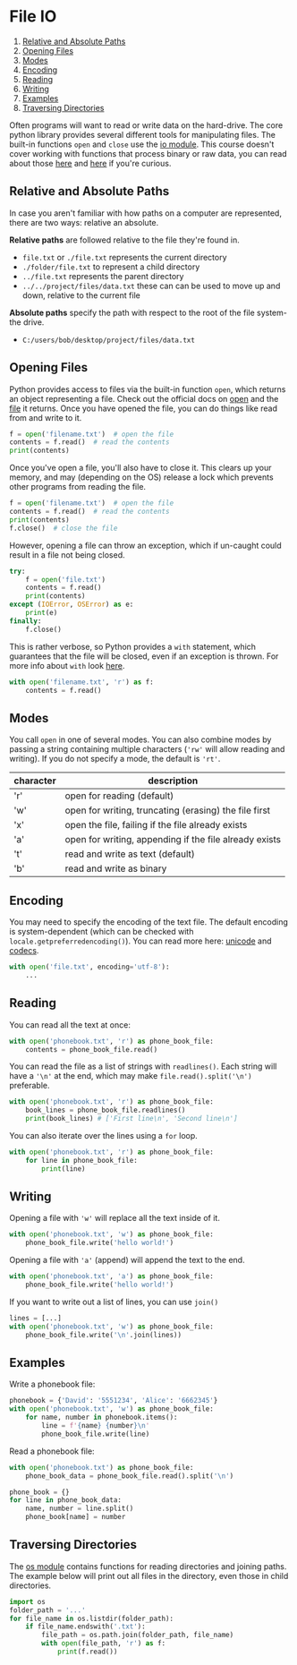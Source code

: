 # File IO

1. [Relative and Absolute Paths](#relative-and-absolute-paths)
2. [Opening Files](#opening-files)
3. [Modes](#modes)
4. [Encoding](#encoding)
5. [Reading](#reading)
6. [Writing](#writing)
7. [Examples](#examples)
8. [Traversing Directories](#traversing-directories)

Often programs will want to read or write data on the hard-drive. The core python library provides several different tools for manipulating files. The built-in functions `open` and `close` use the [io module](https://docs.python.org/3.6/library/io.html). This course doesn't cover working with functions that process binary or raw data, you can read about those [here](https://docs.python.org/3/library/io.html#buffered-streams) and [here](https://docs.python.org/3/library/io.html#io.RawIOBase) if you're curious.


## Relative and Absolute Paths

In case you aren't familiar with how paths on a computer are represented, there are two ways: relative an absolute.

**Relative paths** are followed relative to the file they're found in.

- `file.txt` or `./file.txt` represents the current directory
- `./folder/file.txt` to represent a child directory
- `../file.txt` represents the parent directory
- `../../project/files/data.txt` these can can be used to move up and down, relative to the current file 

**Absolute paths** specify the path with respect to the root of the file system- the drive.

- `C:/users/bob/desktop/project/files/data.txt`


## Opening Files


Python provides access to files via the built-in function `open`, which returns an object representing a file. Check out the official docs on [open](https://docs.python.org/3.6/library/functions.html#open) and the [file](https://docs.python.org/3.6/library/io.html#id1) it returns. Once you have opened the file, you can do things like read from and write to it.

```python
f = open('filename.txt')  # open the file
contents = f.read()  # read the contents
print(contents)
```

Once you've open a file, you'll also have to close it. This clears up your memory, and may (depending on the OS) release a lock which prevents other programs from reading the file.

```python
f = open('filename.txt')  # open the file
contents = f.read()  # read the contents
print(contents)
f.close()  # close the file
```

However, opening a file can throw an exception, which if un-caught could result in a file not being closed.

```python
try:
    f = open('file.txt')
    contents = f.read()
    print(contents)
except (IOError, OSError) as e:
    print(e)
finally:
    f.close()
```

This is rather verbose, so Python provides a `with` statement, which guarantees that the file will be closed, even if an exception is thrown. For more info about `with` look [here](http://effbot.org/zone/python-with-statement.htm).

```python
with open('filename.txt', 'r') as f:
    contents = f.read()
```

## Modes

You call `open` in one of several modes. You can also combine modes by passing a string containing multiple characters (`'rw'` will allow reading and writing). If you do not specify a mode, the default is `'rt'`.

| character | description |
| ---       | ---         |
| 'r'       | open for reading (default) |
| 'w'       | open for writing, truncating (erasing) the file first |
| 'x'       | open the file, failing if the file already exists |
| 'a'       | open for writing, appending if the file already exists |
| 't'       | read and write as text (default) |
| 'b'       | read and write as binary |


## Encoding

You may need to specify the encoding of the text file. The default encoding is system-dependent (which can be checked with ` locale.getpreferredencoding()`). You can read more here: [unicode](https://docs.python.org/3/howto/unicode.html) and [codecs](https://docs.python.org/3/library/codecs.html).

```python
with open('file.txt', encoding='utf-8'):
    ...
```

## Reading

You can read all the text at once:

```python
with open('phonebook.txt', 'r') as phone_book_file:
    contents = phone_book_file.read()
```

You can read the file as a list of strings with `readlines()`. Each string will have a `'\n'` at the end, which may make `file.read().split('\n')` preferable.

```python
with open('phonebook.txt', 'r') as phone_book_file:
    book_lines = phone_book_file.readlines()
    print(book_lines) # ['First line\n', 'Second line\n']
```

You can also iterate over the lines using a `for` loop.

```python
with open('phonebook.txt', 'r') as phone_book_file:
    for line in phone_book_file:
        print(line)
```

## Writing

Opening a file with `'w'` will replace all the text inside of it.
```python
with open('phonebook.txt', 'w') as phone_book_file:
    phone_book_file.write('hello world!')
```

Opening a file with `'a'` (append) will append the text to the end.

```python
with open('phonebook.txt', 'a') as phone_book_file:
    phone_book_file.write('hello world!')
```

If you want to write out a list of lines, you can use `join()`

```python
lines = [...]
with open('phonebook.txt', 'w') as phone_book_file:
    phone_book_file.write('\n'.join(lines))
```


## Examples

Write a phonebook file:

```python
phonebook = {'David': '5551234', 'Alice': '6662345'}
with open('phonebook.txt', 'w') as phone_book_file:
    for name, number in phonebook.items():
        line = f'{name} {number}\n'
        phone_book_file.write(line)
```

Read a phonebook file:

```python
with open('phonebook.txt') as phone_book_file:
    phone_book_data = phone_book_file.read().split('\n')

phone_book = {}
for line in phone_book_data:
    name, number = line.split()
    phone_book[name] = number
```

## Traversing Directories

The [os module](https://docs.python.org/3/library/os.html) contains functions for reading directories and joining paths. The example below will print out all files in the directory, even those in child directories.

```python
import os
folder_path = '...'
for file_name in os.listdir(folder_path):
    if file_name.endswith('.txt'):
        file_path = os.path.join(folder_path, file_name)
        with open(file_path, 'r') as f:
            print(f.read())

```
